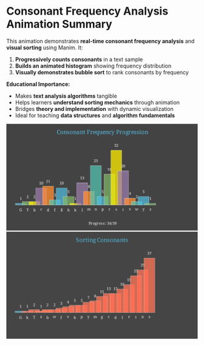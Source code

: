 # Consonant Frequency Analysis Animation Summary  

This animation demonstrates **real-time consonant frequency analysis** and **visual sorting** using Manim. It:  

1. **Progressively counts consonants** in a text sample  
2. **Builds an animated histogram** showing frequency distribution  
3. **Visually demonstrates bubble sort** to rank consonants by frequency  

**Educational Importance:**  
- Makes **text analysis algorithms** tangible  
- Helps learners **understand sorting mechanics** through animation  
- Bridges **theory and implementation** with dynamic visualization  
- Ideal for teaching **data structures** and **algorithm fundamentals**  

![Preview of the Animation](preview.png)
![Preview of the Sorted Consonants](sorted.png)
